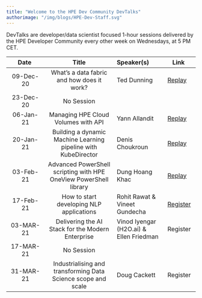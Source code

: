 ```yaml
---
title: "Welcome to the HPE Dev Community DevTalks"
authorimage: "/img/blogs/HPE-Dev-Staff.svg"
---
```


DevTalks are developer/data scientist focused 1-hour sessions delivered by the HPE Developer Community
 every other week on Wednesdays, at 5 PM CET. 

|&nbsp;&nbsp;&nbsp;&nbsp;&nbsp;Date&nbsp;&nbsp;&nbsp;&nbsp;&nbsp;&nbsp;          | Title  | Speaker(s)  |&nbsp;&nbsp;&nbsp;Link&nbsp;&nbsp;&nbsp;&nbsp;&nbsp;   |
|:-------------:|:------------:|:------- |:-------------|
| 09-Dec-20 | What’s a data fabric and how does it work?                                                     | Ted Dunning               | [Replay](https://vimeo.com/489790992/47e806f228) |
| 23-Dec-20 | No Session                                                                                     |                           |          |
| 06-Jan-21 | Managing HPE Cloud Volumes with API                                                            | Yann Allandit             | [Replay](https://vimeo.com/498286520/1a5f5f742a)   |
| 20-Jan-21 | Building a dynamic Machine Learning pipeline with KubeDirector                                 | Denis Choukroun           | [Replay](https://vimeo.com/503611948) |
| 03-Feb-21 | Advanced PowerShell scripting with HPE OneView PowerShell library | Dung Hoang Khac | [Replay](https://vimeo.com/508802530) |
| 17-Feb-21 | How to start developing NLP applications | Rohit Rawat & Vineet Gundecha           | [Register](https://hpe.zoom.us/meeting/register/tJwkfuGqqzovHdN9BNq6sOo0XFztd-vjjt_8) |
| 03-MAR-21 | Delivering the AI Stack for the Modern Enterprise | Vinod Iyengar (H2O.ai) &  Ellen Friedman | Register |
| 17-MAR-21 | No Session | | | 
| 31-MAR-21 | Industrialising and transforming Data Science scope and scale | Doug Cackett | Register |  